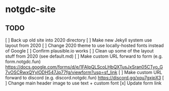 # notgdc-site

## TODO

[ ] Back up old site into 2020 directory
[ ] Make new Jekyll system use layout from 2020
[ ] Change 2020 theme to use locally-hosted fonts instead of Google
[ ] Confirm plausible.io works
[ ] Clean up some of the layout stuff from 2020 (see default.md)
[ ] Make custom URL forward to form (e.g. form.notgdc.fun) https://docs.google.com/forms/d/e/1FAIpQLScoLHbQXTusJxSran05CTyo_G7vOSCRwxQYylODH547Jp77fg/viewform?usp=sf_link
[ ] Make custom URL forward to discord (e.g. discord.notgdc.fun) https://discord.gg/xqu7gxjpX3
[ ] Change main header image to use text + custom font
[x] Update form link
 

